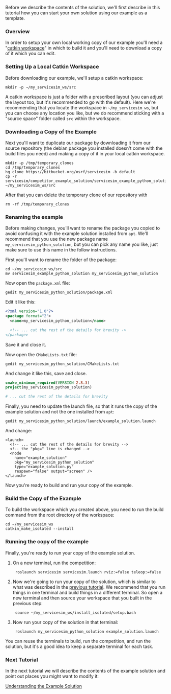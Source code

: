 Before we describe the contents of the solution, we'll first describe in this tutorial how you can start your own solution using our example as a template.

### Overview

In order to setup your own local working copy of our example you'll need a "[catkin workspace](http://wiki.ros.org/catkin/workspaces)" in which to build it and you'll need to download a copy of it which you can edit.

### Setting Up a Local Catkin Workspace

Before downloading our example, we'll setup a catkin workspace:

```
mkdir -p ~/my_servicesim_ws/src
```

A catkin workspace is just a folder with a prescribed layout (you can adjust the layout too, but it's recommended to go with the default).
Here we're recommending that you locate the workspace in `~/my_servicesim_ws`, but you can choose any location you like, but we do recommend sticking with a "source space" folder called `src` within the workspace.

### Downloading a Copy of the Example

Next you'll want to duplicate our package by downloading it from our source repository (the debian package you installed doesn't come with the build files you need) and making a copy of it in your local catkin workspace.

```
mkdir -p /tmp/temporary_clones
cd /tmp/temporary_clones
hg clone https://bitbucket.org/osrf/servicesim -b default
cp -r servicesim/competitor_example_solution/servicesim_example_python_solution ~/my_servicesim_ws/src
```

After that you can delete the temporary clone of our repository with

```
rm -rf /tmp/temporary_clones
```

### Renaming the example

Before making changes, you'll want to rename the package you copied to avoid confusing it with the example solution installed from `apt`.
We'll recommend that you use the new package name `my_servicesim_python_solution`, but you can pick any name you like, just make sure to use this name in the follow instructions.

First you'll want to rename the folder of the package:

```
cd ~/my_servicesim_ws/src
mv servicesim_example_python_solution my_servicesim_python_solution
```
Now open the `package.xml` file:

    gedit my_servicesim_python_solution/package.xml 

Edit it like this:

```xml
<?xml version="1.0"?>
<package format="2">
  <name>my_servicesim_python_solution</name>

  <!-- ... cut the rest of the details for brevity ->
</package>
```

Save it and close it.

Now open the `CMakeLists.txt` file:

    gedit my_servicesim_python_solution/CMakeLists.txt

And change it like this, save and close.

```cmake
cmake_minimum_required(VERSION 2.8.3)
project(my_servicesim_python_solution)

# ... cut the rest of the details for brevity
```

Finally, you need to update the launch file, so that it runs the copy of the example solution and not the one installed from `apt`:

    gedit my_servicesim_python_solution/launch/example_solution.launch 

And change:

```
<launch>
  <!-- ... cut the rest of the details for brevity -->
  <!-- the "pkg=" line is changed -->
  <node
    name="example_solution"
    pkg="my_servicesim_python_solution"
    type="example_solution.py"
    respawn="false" output="screen" />
</launch>
```

Now you're ready to build and run your copy of the example.

### Build the Copy of the Example

To build the workspace which you created above, you need to run the build command from the root directory of the workspace:

```
cd ~/my_servicesim_ws
catkin_make_isolated --install
```

### Running the copy of the example

Finally, you're ready to run your copy of the example solution.

1. On a new terminal, run the competition:

        roslaunch servicesim servicesim.launch rviz:=false teleop:=false

1. Now we're going to run your copy of the solution, which is similar to what was described in the [previous tutorial](https://bitbucket.org/osrf/servicesim/wiki/Running%20Example%20Solution). We recommend that you run things in one terminal and build things in a different terminal. So open a new terminal and then source your workspace that you built in the previous step:

        source ~/my_servicesim_ws/install_isolated/setup.bash

1. Now run your copy of the solution in that terminal:

        roslaunch my_servicesim_python_solution example_solution.launch

You can reuse the terminals to build, run the competition, and run the solution, but it's a good idea to keep a separate terminal for each task.

### Next Tutorial

In the next tutorial we will describe the contents of the example solution and point out places you might want to modify it:

[Understanding the Example Solution](http://wiki.ros.org/servicesim/Tutorials/UnderstandingTheExampleSolution)
